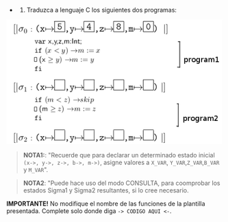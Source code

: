* 1) Traduzca a lenguaje C los siguientes dos programas:

<img src="https://raw.githubusercontent.com/algo1-unc/mumuki-guia-c-laboratorio-1-imperativa-algo-1-unc/master/assets/2020-10-10-171105_652x325_scrot_1602360948628.png" alt="2020-10-10-171105_652x325_scrot_1602360948628.png" width="auto" height="auto">

> **NOTA1:**: "Recuerde que para declarar un determinado estado inicial `(x->, y->, z->, b->, m->)`, asigne valores a `X_VAR`, `Y_VAR`,`Z_VAR`,`B_VAR` y `M_VAR`".

>**NOTA2**: "Puede hace uso del modo CONSULTA, para coomprobar los estados Sigma1 y Sigma2 resultantes, si lo cree necesario.

**IMPORTANTE!** No modifique el nombre de las funciones de la plantilla presentada. Complete solo donde diga `-> CODIGO AQUI <-`.